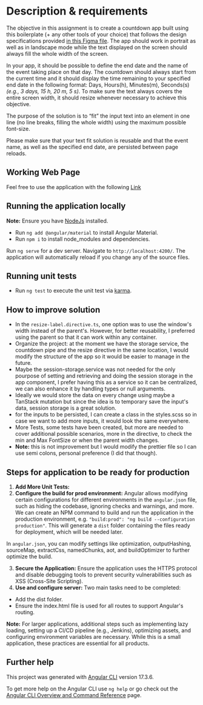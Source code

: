 # Description & requirements

The objective in this assignment is to create a countdown app built using this boilerplate (+ any
other tools of your choice) that follows the design specifications provided
[in this Figma file](https://www.figma.com/file/UPEugUz5jM9IzIkWft2Y9m/NC-challenge). The app should
work in portrait as well as in landscape mode while the text displayed on the screen should always
fill the whole width of the screen.

In your app, it should be possible to define the end date and the name of the event taking place on
that day. The countdown should always start from the current time and it should display the time
remaining to your specified end date in the following format: Days, Hours(h), Minutes(m), Seconds(s)
_(e.g., 3 days, 15 h, 20 m, 5 s)_. To make sure the text always covers the entire screen width, it
should resize whenever necessary to achieve this objective.

The purpose of the solution is to “fit” the input text into an element in one line (no line breaks,
filling the whole width) using the maximum possible font-size.

Please make sure that your text fit solution is reusable and that the event name, as well as the
specified end date, are persisted between page reloads.

## Working Web Page
Feel free to use the application with the following [Link](https://unrivaled-macaron-b8c64b.netlify.app/)
## Running the application locally

**Note:** Ensure you have [NodeJs](https://nodejs.org/en/download) installed.

- Run `ng add @angular/material` to install Angular Material.
- Run `npm i` to install node_modules and dependencies.

Run `ng serve` for a dev server. Navigate to `http://localhost:4200/`. The application will
automatically reload if you change any of the source files.

## Running unit tests

- Run `ng test` to execute the unit test via [karma](https://karma-runner.github.io./latest/index.html).

## How to improve solution

- In the `resize-label.directive.ts`, one option was to use the window's width instead of the
  parent's. However, for better reusability, I preferred using the parent so that it can work within
  any container.
- Organize the project: at the moment we have the storage service, the countdown pipe and the
  resize directive in the same location, I would modify the structure of the app so it would be
  easier to manage in the future.
- Maybe the session-storage.service was not needed for the only pourpose of setting and retrieving
  and doing the session storage in the app component, I prefer having this as a service so it can be
  centralized, we can also enhance it by handling types or null arguments.
- Ideally we would store the data on every change using maybe a TanStack mutation but since the idea
  is to temporary save the input's data, session storage is a great solution.
- for the inputs to be persisted, I can create a class in the styles.scss so in case we want to add
  more inputs, it would look the same everywhere.
- More Tests, some tests have been created, but more are needed to cover additional possible
  scenarios, more in the directive, to check the min and Max FontSize or when the parent width
  changes.
- **Note:** this is not improvement but I would modify the prettier file so I can use semi colons,
  personal preference (I did that though).

## Steps for application to be ready for production

1. **Add More Unit Tests:**
2. **Configure the build for prod environment:** Angular allows modifying certain configurations for
   different environments in the `angular.json` file, such as hiding the codebase, ignoring checks
   and warnings, and more. We can create an NPM command to build and run the application in the
   production environment, e.g. `"build:prod": "ng build --configuration production"`. This will
   generate a `dist` folder containing the files ready for deployment, which will be needed later.

In `angular.json`, you can modify settings like optimization, outputHashing, sourceMap, extractCss,
namedChunks, aot, and buildOptimizer to further optimize the build.

3. **Secure the Application:** Ensure the application uses the HTTPS protocol and disable debugging
   tools to prevent security vulnerabilities such as XSS (Cross-Site Scripting).
4. **Use and configure server:** Two main tasks need to be completed:

- Add the dist folder.
- Ensure the index.html file is used for all routes to support Angular's routing.

**Note:** For larger applications, additional steps such as implementing lazy loading, setting up a
CI/CD pipeline (e.g., Jenkins), optimizing assets, and configuring environment variables are
necessary. While this is a small application, these practices are essential for all products.

## Further help

This project was generated with [Angular CLI](https://github.com/angular/angular-cli) version
17.3.6.

To get more help on the Angular CLI use `ng help` or go check out the
[Angular CLI Overview and Command Reference](https://angular.io/cli) page.
